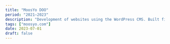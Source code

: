 ```yaml
---
title: "MoosYo DOO"
period: "2021–2023"
description: "Development of websites using the WordPress CMS. Built financial systems and online banking web applications with React. Developed applications for the healthcare sector."
tags: ["moosyo.com"]
date: 2023-07-01
draft: false
---
```

